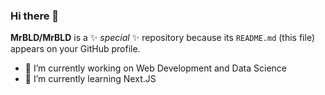 ### Hi there 👋

**MrBLD/MrBLD** is a ✨ _special_ ✨ repository because its `README.md` (this file) appears on your GitHub profile.

- 🔭 I’m currently working on Web Development and Data Science
- 🌱 I’m currently learning Next.JS

<!--
- 👯 I’m looking to collaborate on ...
- 🤔 I’m looking for help with ...
- 💬 Ask me about ...
- 📫 How to reach me: ...
- 😄 Pronouns: ...
- ⚡ Fun fact: ...
-->
